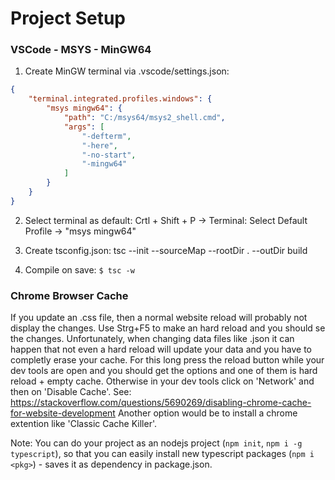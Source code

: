 # Project Setup

### VSCode - MSYS - MinGW64

1. Create MinGW terminal via .vscode/settings.json:
```json
{
    "terminal.integrated.profiles.windows": {
        "msys mingw64": {
            "path": "C:/msys64/msys2_shell.cmd",
            "args": [
                "-defterm",
                "-here",
                "-no-start",
                "-mingw64"
            ]
        }
    }
}
```

2. Select terminal as default: Crtl + Shift + P -> Terminal: Select Default Profile -> "msys mingw64"

3. Create tsconfig.json: tsc --init --sourceMap --rootDir . --outDir build

4. Compile on save: `$ tsc -w`

### Chrome Browser Cache

If you update an .css file, then a normal website reload will probably not display the changes. Use Strg+F5 to
make an hard reload and you should se the changes.
Unfortunately, when changing data files like .json it can happen that not even a hard reload will update your data and you have
to completly erase your cache. For this long press the reload button while your dev tools are open and you should get the options 
and one of them is hard reload + empty cache. Otherwise in your dev tools click on 'Network' and then on 'Disable Cache'.
See: https://stackoverflow.com/questions/5690269/disabling-chrome-cache-for-website-development
Another option would be to install a chrome extention like 'Classic Cache Killer'.



Note: You can do your project as an nodejs project (`npm init`, `npm i -g typescript`), so that you can easily install new typescript packages (`npm i <pkg>`) - saves it as dependency in package.json.
